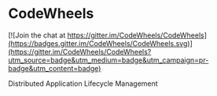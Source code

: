 # CodeWheels

[![Join the chat at https://gitter.im/CodeWheels/CodeWheels](https://badges.gitter.im/CodeWheels/CodeWheels.svg)](https://gitter.im/CodeWheels/CodeWheels?utm_source=badge&utm_medium=badge&utm_campaign=pr-badge&utm_content=badge)

Distributed Application Lifecycle Management
